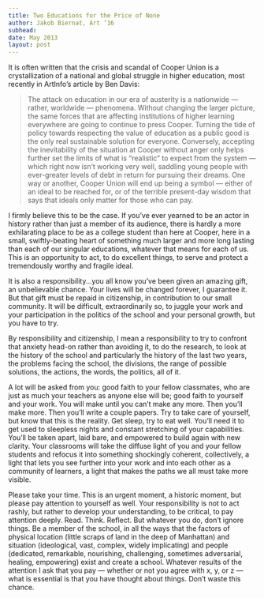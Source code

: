 ```yaml
---
title: Two Educations for the Price of None
author: Jakob Biernat, Art ‘16
subhead: 
date: May 2013
layout: post
---
```

It is often written that the crisis and scandal of Cooper Union is a crystallization of a national and global struggle in higher education, most recently in ArtInfo’s article by Ben Davis:

> The attack on education in our era of austerity is a nationwide — rather, worldwide — phenomena. Without changing the larger picture, the same forces that are affecting institutions of higher learning everywhere are going to continue to press Cooper. Turning the tide of policy towards respecting the value of education as a public good is the only real sustainable solution for everyone. Conversely, accepting the inevitability of the situation at Cooper without anger only helps further set the limits of what is “realistic” to expect from the system — which right now isn’t working very well, saddling young people with ever-greater levels of debt in return for pursuing their dreams. One way or another, Cooper Union will end up being a symbol — either of an ideal to be reached for, or of the terrible present-day wisdom that says that ideals only matter for those who can pay.

I firmly believe this to be the case. If you’ve ever yearned to be an actor in history rather than just a member of its audience, there is hardly a more exhilarating place to be as a college student than here at Cooper, here in a small, swiftly-beating heart of something much larger and more long lasting than each of our singular educations, whatever that means for each of us. This is an opportunity to act, to do excellent things, to serve and protect a tremendously worthy and fragile ideal.

It is also a responsibility...you all know you’ve been given an amazing gift, an unbelievable chance. Your lives will be changed forever, I guarantee it. But that gift must be repaid in citizenship, in contribution to our small community. It will be difficult, extraordinarily so, to juggle your work and your participation in the politics of the school and your personal growth, but you have to try.

By responsibility and citizenship, I mean a responsibility to try to confront that anxiety head-on rather than avoiding it, to do the research, to look at the history of the school and particularly the history of the last two years, the problems facing the school, the divisions, the range of possible solutions, the actions, the words, the politics, all of it.

A lot will be asked from you: good faith to your fellow classmates, who are just as much your teachers as anyone else will be; good faith to yourself and your work. You will make until you can’t make any more. Then you’ll make more. Then you’ll write a couple papers. Try to take care of yourself, but know that this is the reality. Get sleep, try to eat well. You’ll need it to get used to sleepless nights and constant stretching of your capabilities. You’ll be taken apart, laid bare, and empowered to build again with new clarity. Your classrooms will take the diffuse light of you and your fellow students and refocus it into something shockingly coherent, collectively, a light that lets you see further into your work and into each other as a community of learners, a light that makes the paths we all must take more visible.

Please take your time. This is an urgent moment, a historic moment, but please pay attention to yourself as well. Your responsibility is not to act rashly, but rather to develop your understanding, to be critical, to pay attention deeply. Read. Think. Reflect. But whatever you do, don’t ignore things. Be a member of the school, in all the ways that the factors of physical location (little scraps of land in the deep of Manhattan) and situation (ideological, vast, complex, widely implicating) and people (dedicated, remarkable, nourishing, challenging, sometimes adversarial, healing, empowering) exist and create a school. Whatever results of the attention I ask that you pay — whether or not you agree with x, y, or z — what is essential is that you have thought about things. Don’t waste this chance.